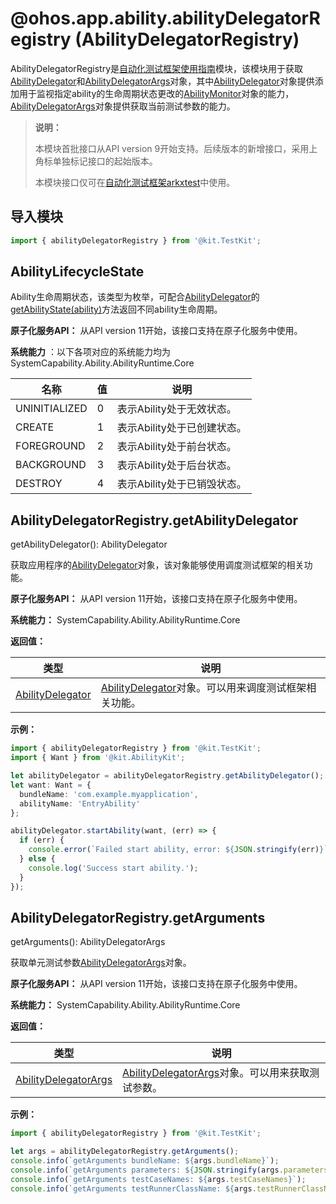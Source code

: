 # @ohos.app.ability.abilityDelegatorRegistry (AbilityDelegatorRegistry)

AbilityDelegatorRegistry是[自动化测试框架使用指南](../../application-test/arkxtest-guidelines.md)模块，该模块用于获取[AbilityDelegator](js-apis-inner-application-abilityDelegator.md)和[AbilityDelegatorArgs](js-apis-inner-application-abilityDelegatorArgs.md)对象，其中[AbilityDelegator](js-apis-inner-application-abilityDelegator.md)对象提供添加用于监视指定ability的生命周期状态更改的[AbilityMonitor](../apis-ability-kit/js-apis-inner-application-abilityMonitor.md#abilitymonitor-1)对象的能力，[AbilityDelegatorArgs](js-apis-inner-application-abilityDelegatorArgs.md)对象提供获取当前测试参数的能力。

> **说明：**
> 
> 本模块首批接口从API version 9开始支持。后续版本的新增接口，采用上角标单独标记接口的起始版本。
> 
> 本模块接口仅可在[自动化测试框架arkxtest](../../application-test/arkxtest-guidelines.md)中使用。

## 导入模块

```ts
import { abilityDelegatorRegistry } from '@kit.TestKit';
```

## AbilityLifecycleState

Ability生命周期状态，该类型为枚举，可配合[AbilityDelegator](js-apis-inner-application-abilityDelegator.md)的[getAbilityState(ability)](js-apis-inner-application-abilityDelegator.md#getabilitystate9)方法返回不同ability生命周期。

**原子化服务API：** 从API version 11开始，该接口支持在原子化服务中使用。

**系统能力** ：以下各项对应的系统能力均为SystemCapability.Ability.AbilityRuntime.Core

| 名称          | 值   | 说明                        |
| ------------- | ---- | --------------------------- |
| UNINITIALIZED | 0    | 表示Ability处于无效状态。   |
| CREATE        | 1    | 表示Ability处于已创建状态。 |
| FOREGROUND    | 2    | 表示Ability处于前台状态。   |
| BACKGROUND    | 3    | 表示Ability处于后台状态。   |
| DESTROY       | 4    | 表示Ability处于已销毁状态。 |

## AbilityDelegatorRegistry.getAbilityDelegator

getAbilityDelegator(): AbilityDelegator

获取应用程序的[AbilityDelegator](js-apis-inner-application-abilityDelegator.md)对象，该对象能够使用调度测试框架的相关功能。

**原子化服务API：** 从API version 11开始，该接口支持在原子化服务中使用。

**系统能力：** SystemCapability.Ability.AbilityRuntime.Core

**返回值：**

| 类型                                                         | 说明                                                         |
| ------------------------------------------------------------ | ------------------------------------------------------------ |
| [AbilityDelegator](js-apis-inner-application-abilityDelegator.md) | [AbilityDelegator](js-apis-inner-application-abilityDelegator.md)对象。可以用来调度测试框架相关功能。 |

**示例：**

```ts
import { abilityDelegatorRegistry } from '@kit.TestKit';
import { Want } from '@kit.AbilityKit';

let abilityDelegator = abilityDelegatorRegistry.getAbilityDelegator();
let want: Want = {
  bundleName: 'com.example.myapplication',
  abilityName: 'EntryAbility'
};

abilityDelegator.startAbility(want, (err) => {
  if (err) {
    console.error(`Failed start ability, error: ${JSON.stringify(err)}`);
  } else {
    console.log('Success start ability.');
  }
});
```

## AbilityDelegatorRegistry.getArguments

getArguments(): AbilityDelegatorArgs

获取单元测试参数[AbilityDelegatorArgs](js-apis-inner-application-abilityDelegatorArgs.md)对象。

**原子化服务API：** 从API version 11开始，该接口支持在原子化服务中使用。

**系统能力：** SystemCapability.Ability.AbilityRuntime.Core

**返回值：**

| 类型                                                         | 说明                                                         |
| ------------------------------------------------------------ | ------------------------------------------------------------ |
| [AbilityDelegatorArgs](js-apis-inner-application-abilityDelegatorArgs.md) | [AbilityDelegatorArgs](js-apis-inner-application-abilityDelegatorArgs.md)对象。可以用来获取测试参数。 |

**示例：**

```ts
import { abilityDelegatorRegistry } from '@kit.TestKit';

let args = abilityDelegatorRegistry.getArguments();
console.info(`getArguments bundleName: ${args.bundleName}`);
console.info(`getArguments parameters: ${JSON.stringify(args.parameters)}`);
console.info(`getArguments testCaseNames: ${args.testCaseNames}`);
console.info(`getArguments testRunnerClassName: ${args.testRunnerClassName}`);
```
